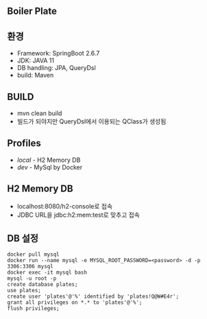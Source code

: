 Boiler Plate
---
## 환경
- Framework: SpringBoot 2.6.7
- JDK: JAVA 11
- DB handling: JPA, QueryDsl
- build: Maven

## BUILD
- mvn clean build
- 빌드가 되야지만 QueryDsl에서 이용되는 QClass가 생성됨

## Profiles
- *local* - H2 Memory DB
- *dev* - MySql by Docker

## H2 Memory DB
- localhost:8080/h2-console로 접속
- JDBC URL을 jdbc:h2:mem:test로 맞추고 접속


## DB 설정
```
docker pull mysql
docker run --name mysql -e MYSQL_ROOT_PASSWORD=<password> -d -p 3306:3306 mysql
docker exec -it mysql bash
mysql -u root -p
create database plates;
use plates;
create user 'plates'@'%' identified by 'plates!Q@W#E4r';
grant all privileges on *.* to 'plates'@'%';
flush privileges;
```

